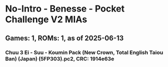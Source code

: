 # No-Intro - Benesse - Pocket Challenge V2 MIAs
## Games: 1, ROMs: 1, as of 2025-06-13

### Chuu 3 Ei - Suu - Koumin Pack (New Crown, Total English Taiou Ban) (Japan) (5FP303).pc2, CRC: 1914e63e
